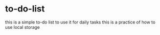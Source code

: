 # to-do-list
this is a simple to-do list to use it for daily tasks
this is a practice of how to use local storage 
